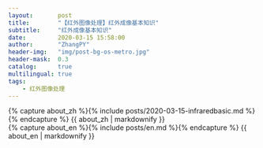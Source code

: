 ```yaml
---
layout:       post
title:        "【红外图像处理】红外成像基本知识"
subtitle:     "红外成像基本知识"
date:         2020-03-15 15:58:00
author:       "ZhangPY"
header-img:   "img/post-bg-os-metro.jpg"
header-mask:  0.3
catalog:      true
multilingual: true
tags:
    - 红外图像处理
---
```


<!-- Chinese Version -->
<div class="zh post-container">
    {% capture about_zh %}{% include posts/2020-03-15-infraredbasic.md %}{% endcapture %}
    {{ about_zh | markdownify }}
</div>

<!-- English Version -->
<div class="en post-container">
    {% capture about_en %}{% include posts/en.md %}{% endcapture %}
    {{ about_en | markdownify }}
</div>

